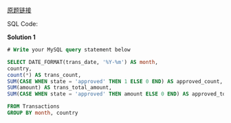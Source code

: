 [原题链接](https://leetcode-cn.com/problems/monthly-transactions-i/)

SQL Code:

**Solution 1**

```sql
# Write your MySQL query statement below

SELECT DATE_FORMAT(trans_date, '%Y-%m') AS month,
country,
count(*) AS trans_count,
SUM(CASE WHEN state = 'approved' THEN 1 ELSE 0 END) AS approved_count,
SUM(amount) AS trans_total_amount,
SUM(CASE WHEN state = 'approved' THEN amount ELSE 0 END) AS approved_total_amount

FROM Transactions
GROUP BY month, country
```
